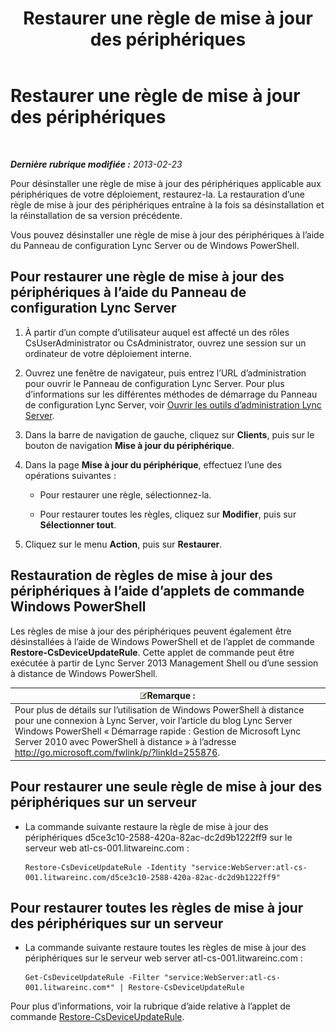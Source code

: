 ﻿---
title: Restaurer une règle de mise à jour des périphériques
TOCTitle: Restaurer une règle de mise à jour des périphériques
ms:assetid: ac490baf-c7a0-48d9-8fd0-ba5729489341
ms:mtpsurl: https://technet.microsoft.com/fr-fr/library/JJ994061(v=OCS.15)
ms:contentKeyID: 53095495
ms.date: 05/20/2016
mtps_version: v=OCS.15
ms.translationtype: HT
---

# Restaurer une règle de mise à jour des périphériques

 

_**Dernière rubrique modifiée :** 2013-02-23_

Pour désinstaller une règle de mise à jour des périphériques applicable aux périphériques de votre déploiement, restaurez-la. La restauration d’une règle de mise à jour des périphériques entraîne à la fois sa désinstallation et la réinstallation de sa version précédente.

Vous pouvez désinstaller une règle de mise à jour des périphériques à l’aide du Panneau de configuration Lync Server ou de Windows PowerShell.

## Pour restaurer une règle de mise à jour des périphériques à l’aide du Panneau de configuration Lync Server

1.  À partir d’un compte d’utilisateur auquel est affecté un des rôles CsUserAdministrator ou CsAdministrator, ouvrez une session sur un ordinateur de votre déploiement interne.

2.  Ouvrez une fenêtre de navigateur, puis entrez l’URL d’administration pour ouvrir le Panneau de configuration Lync Server. Pour plus d’informations sur les différentes méthodes de démarrage du Panneau de configuration Lync Server, voir [Ouvrir les outils d’administration Lync Server](lync-server-2013-open-lync-server-administrative-tools.md).

3.  Dans la barre de navigation de gauche, cliquez sur **Clients**, puis sur le bouton de navigation **Mise à jour du périphérique**.

4.  Dans la page **Mise à jour du périphérique**, effectuez l’une des opérations suivantes :
    
      - Pour restaurer une règle, sélectionnez-la.
    
      - Pour restaurer toutes les règles, cliquez sur **Modifier**, puis sur **Sélectionner tout**.

5.  Cliquez sur le menu **Action**, puis sur **Restaurer**.

## Restauration de règles de mise à jour des périphériques à l’aide d’applets de commande Windows PowerShell

Les règles de mise à jour des périphériques peuvent également être désinstallées à l’aide de Windows PowerShell et de l’applet de commande **Restore-CsDeviceUpdateRule**. Cette applet de commande peut être exécutée à partir de Lync Server 2013 Management Shell ou d’une session à distance de Windows PowerShell.

<table>
<thead>
<tr class="header">
<th><img src="images/Gg398920.note(OCS.15).gif" title="note" alt="note" />Remarque :</th>
</tr>
</thead>
<tbody>
<tr class="odd">
<td>Pour plus de détails sur l’utilisation de Windows PowerShell à distance pour une connexion à Lync Server, voir l’article du blog Lync Server Windows PowerShell « Démarrage rapide : Gestion de Microsoft Lync Server 2010 avec PowerShell à distance » à l’adresse <a href="http://go.microsoft.com/fwlink/p/?linkid=255876">http://go.microsoft.com/fwlink/p/?linkId=255876</a>.</td>
</tr>
</tbody>
</table>


## Pour restaurer une seule règle de mise à jour des périphériques sur un serveur

  - La commande suivante restaure la règle de mise à jour des périphériques d5ce3c10-2588-420a-82ac-dc2d9b1222ff9 sur le serveur web atl-cs-001.litwareinc.com :
    
        Restore-CsDeviceUpdateRule -Identity "service:WebServer:atl-cs-001.litwareinc.com/d5ce3c10-2588-420a-82ac-dc2d9b1222ff9"

## Pour restaurer toutes les règles de mise à jour des périphériques sur un serveur

  - La commande suivante restaure toutes les règles de mise à jour des périphériques sur le serveur web server atl-cs-001.litwareinc.com :
    
        Get-CsDeviceUpdateRule -Filter "service:WebServer:atl-cs-001.litwareinc.com*" | Restore-CsDeviceUpdateRule

Pour plus d’informations, voir la rubrique d’aide relative à l’applet de commande [Restore-CsDeviceUpdateRule](restore-csdeviceupdaterule.md).


